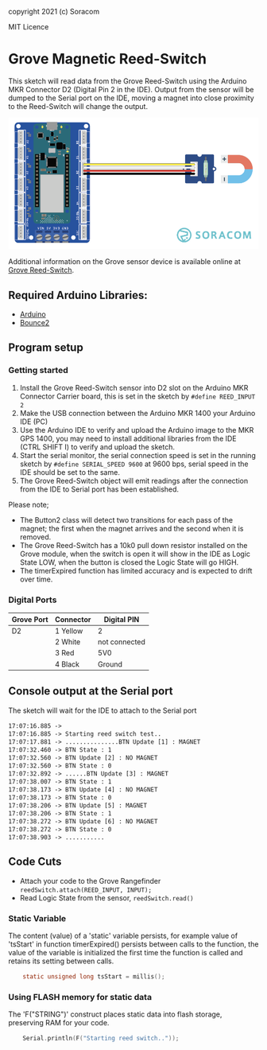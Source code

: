 copyright 2021 (c) Soracom

MIT Licence

# Grove Magnetic Reed-Switch
This sketch will read data from the Grove Reed-Switch using the Arduino MKR Connector D2 (Digital Pin 2 in the IDE).  Output from the sensor will be dumped to the Serial port on the IDE, moving a magnet into close proximity to the Reed-Switch will change the output.

![photo_grove_reed](../../content/soracom-grove-magnetic.png)

Additional information on the Grove sensor device is available online at [Grove Reed-Switch](https://wiki.seeedstudio.com/Grove-Magnetic_Switch/).

## Required Arduino Libraries:

- [Arduino](https://github.com/arduino/Arduino)
- [Bounce2](https://github.com/thomasfredericks/Bounce2)

## Program setup

### Getting started

1. Install the Grove Reed-Switch sensor into D2 slot on the Arduino MKR Connector Carrier board, this is set in the sketch by `#define REED_INPUT 2`
1. Make the USB connection between the Arduino MKR 1400 your Arduino IDE (PC)
1. Use the Arduino IDE to verify and upload the Arduino image to the MKR GPS 1400, you may need to install additional libraries from the IDE (CTRL SHIFT I) to verify and upload the sketch.
1. Start the serial monitor, the serial connection speed is set in the running sketch by `#define SERIAL_SPEED 9600` at 9600 bps, serial speed in the IDE should be set to the same.
1. The Grove Reed-Switch object will emit readings after the connection from the IDE to Serial port has been established.

Please note;
- The Button2 class will detect two transitions for each pass of the magnet; the first when the magnet arrives and the second when it is removed.
- The Grove Reed-Switch has a 10k0 pull down resistor installed on the Grove module, when the switch is open it will show in the IDE as Logic State LOW, when the button is closed the Logic State will go HIGH.
- The timerExpired function has limited accuracy and is expected to drift over time.

### Digital Ports

|Grove Port	|Connector	|Digital PIN|
|---------------|-----------|-----------|
| D2            |1 Yellow	| 2 |
|		|2 White    | not connected |
|		|3 Red      | 5V0       |
|		|4 Black	| Ground    |

## Console output at the Serial port
The sketch will wait for the IDE to attach to the Serial port

```text
17:07:16.885 ->
17:07:16.885 -> Starting reed switch test..
17:07:17.881 -> ...............BTN Update [1] : MAGNET
17:07:32.460 -> BTN State : 1
17:07:32.560 -> BTN Update [2] : NO MAGNET
17:07:32.560 -> BTN State : 0
17:07:32.892 -> ......BTN Update [3] : MAGNET
17:07:38.007 -> BTN State : 1
17:07:38.173 -> BTN Update [4] : NO MAGNET
17:07:38.173 -> BTN State : 0
17:07:38.206 -> BTN Update [5] : MAGNET
17:07:38.206 -> BTN State : 1
17:07:38.272 -> BTN Update [6] : NO MAGNET
17:07:38.272 -> BTN State : 0
17:07:38.903 -> ...........
```

## Code Cuts
- Attach your code to the Grove Rangefinder `reedSwitch.attach(REED_INPUT, INPUT);`
- Read Logic State from the sensor, `reedSwitch.read()`

### Static Variable
The content (value) of a 'static' variable persists, for example value of 'tsStart' in function timerExpired() persists between calls to the function, the value of the variable is initialized the first time the function is called and retains its setting between calls.

```c
	static unsigned long tsStart = millis();
```

### Using FLASH memory for static data
The 'F("STRING")' construct places static data into flash storage, preserving RAM for your code.

```c
	Serial.println(F("Starting reed switch.."));
```
